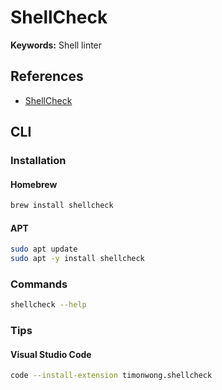 # ShellCheck

**Keywords:** Shell linter

## References

- [ShellCheck](https://www.shellcheck.net/)

## CLI

### Installation

#### Homebrew

```sh
brew install shellcheck
```

#### APT

```sh
sudo apt update
sudo apt -y install shellcheck
```

<!-- #### YUM

```sh
yum check-update

# Repo: EPEL
sudo yum -y install shellcheck
``` -->

### Commands

```sh
shellcheck --help
```

<!-- ### Usage

```sh
#
shellcheck
``` -->

### Tips

#### Visual Studio Code

```sh
code --install-extension timonwong.shellcheck
```
